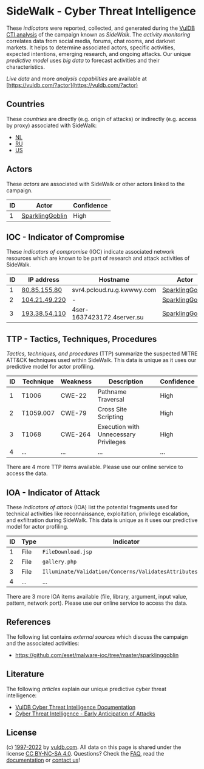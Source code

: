# SideWalk - Cyber Threat Intelligence

These _indicators_ were reported, collected, and generated during the [VulDB CTI analysis](https://vuldb.com/?kb.cti) of the campaign known as _SideWalk_. The _activity monitoring_ correlates data from social media, forums, chat rooms, and darknet markets. It helps to determine associated actors, specific activities, expected intentions, emerging research, and ongoing attacks. Our unique _predictive model_ uses _big data_ to forecast activities and their characteristics.

_Live data_ and more _analysis capabilities_ are available at [https://vuldb.com/?actor](https://vuldb.com/?actor)

## Countries

These _countries_ are directly (e.g. origin of attacks) or indirectly (e.g. access by proxy) associated with SideWalk:

* [NL](https://vuldb.com/?country.nl)
* [RU](https://vuldb.com/?country.ru)
* [US](https://vuldb.com/?country.us)

## Actors

These _actors_ are associated with SideWalk or other actors linked to the campaign.

ID | Actor | Confidence
-- | ----- | ----------
1 | [SparklingGoblin](https://vuldb.com/?actor.sparklinggoblin) | High

## IOC - Indicator of Compromise

These _indicators of compromise_ (IOC) indicate associated network resources which are known to be part of research and attack activities of SideWalk.

ID | IP address | Hostname | Actor | Confidence
-- | ---------- | -------- | ----- | ----------
1 | [80.85.155.80](https://vuldb.com/?ip.80.85.155.80) | svr4.pcloud.ru.g.kwwwy.com | [SparklingGoblin](https://vuldb.com/?actor.sparklinggoblin) | High
2 | [104.21.49.220](https://vuldb.com/?ip.104.21.49.220) | - | [SparklingGoblin](https://vuldb.com/?actor.sparklinggoblin) | High
3 | [193.38.54.110](https://vuldb.com/?ip.193.38.54.110) | 4ser-1637423172.4server.su | [SparklingGoblin](https://vuldb.com/?actor.sparklinggoblin) | High

## TTP - Tactics, Techniques, Procedures

_Tactics, techniques, and procedures_ (TTP) summarize the suspected MITRE ATT&CK techniques used within SideWalk. This data is unique as it uses our predictive model for actor profiling.

ID | Technique | Weakness | Description | Confidence
-- | --------- | -------- | ----------- | ----------
1 | T1006 | CWE-22 | Pathname Traversal | High
2 | T1059.007 | CWE-79 | Cross Site Scripting | High
3 | T1068 | CWE-264 | Execution with Unnecessary Privileges | High
4 | ... | ... | ... | ...

There are 4 more TTP items available. Please use our online service to access the data.

## IOA - Indicator of Attack

These _indicators of attack_ (IOA) list the potential fragments used for technical activities like reconnaissance, exploitation, privilege escalation, and exfiltration during SideWalk. This data is unique as it uses our predictive model for actor profiling.

ID | Type | Indicator | Confidence
-- | ---- | --------- | ----------
1 | File | `FileDownload.jsp` | High
2 | File | `gallery.php` | Medium
3 | File | `Illuminate/Validation/Concerns/ValidatesAttributes.php` | High
4 | ... | ... | ...

There are 3 more IOA items available (file, library, argument, input value, pattern, network port). Please use our online service to access the data.

## References

The following list contains _external sources_ which discuss the campaign and the associated activities:

* https://github.com/eset/malware-ioc/tree/master/sparklinggoblin

## Literature

The following _articles_ explain our unique predictive cyber threat intelligence:

* [VulDB Cyber Threat Intelligence Documentation](https://vuldb.com/?kb.cti)
* [Cyber Threat Intelligence - Early Anticipation of Attacks](https://www.scip.ch/en/?labs.20201022)

## License

(c) [1997-2022](https://vuldb.com/?kb.changelog) by [vuldb.com](https://vuldb.com/?kb.about). All data on this page is shared under the license [CC BY-NC-SA 4.0](https://creativecommons.org/licenses/by-nc-sa/4.0/). Questions? Check the [FAQ](https://vuldb.com/?kb.faq), read the [documentation](https://vuldb.com/?kb) or [contact us](https://vuldb.com/?contact)!
